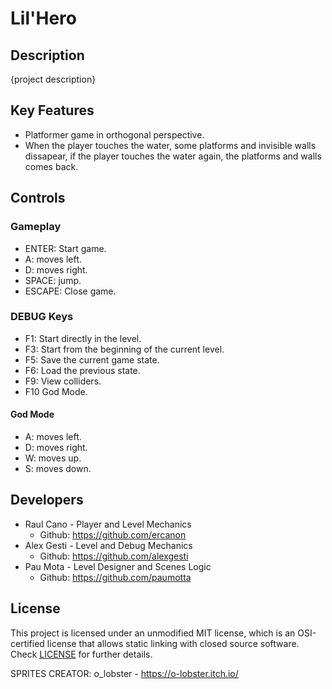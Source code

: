 # Lil'Hero

## Description

{project description}

## Key Features

 - Platformer game in orthogonal perspective. 
 - When the player touches the water, some platforms and invisible walls dissapear, if the player touches the water again, the platforms and walls comes back.
 
## Controls

### Gameplay

 - ENTER: Start game.
 - A: moves left.
 - D: moves right.
 - SPACE: jump.
 - ESCAPE: Close game.
 
### DEBUG Keys

 - F1: Start directly in the level.
 - F3: Start from the beginning of the current level.
 - F5: Save the current game state.
 - F6: Load the previous state.
 - F9: View colliders.
 - F10 God Mode.
 
 #### God Mode
 
 - A: moves left.
 - D: moves right.
 - W: moves up.
 - S: moves down.

## Developers

 - Raul Cano - Player and Level Mechanics
   - Github: https://github.com/ercanon
 - Alex Gesti - Level and Debug Mechanics
   - Github: https://github.com/alexgesti
 - Pau Mota - Level Designer and Scenes Logic
   - Github: https://github.com/paumotta

## License

This project is licensed under an unmodified MIT license, which is an OSI-certified license that allows static linking with closed source software. Check [LICENSE](LICENSE) for further details.

SPRITES CREATOR: o_lobster - https://o-lobster.itch.io/
